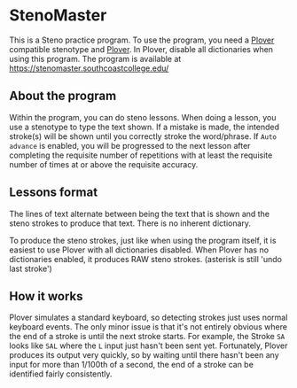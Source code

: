 # StenoMaster

This is a Steno practice program. To use the program, you need a [Plover](https://www.openstenoproject.org/plover/) compatible stenotype and [Plover](https://www.openstenoproject.org/plover/). In Plover, disable all dictionaries when using this program. The program is available at <https://stenomaster.southcoastcollege.edu/>

## About the program

Within the program, you can do steno lessons. When doing a lesson, you use a stenotype to type the text shown. If a mistake is made, the intended stroke(s) will be shown until you correctly stroke the word/phrase. If `Auto advance` is enabled, you will be progressed to the next lesson after completing the requisite number of repetitions with at least the requisite number of times at or above the requisite accuracy.

## Lessons format

The lines of text alternate between being the text that is shown and the steno strokes to produce that text. There is no inherent dictionary.

To produce the steno strokes, just like when using the program itself, it is easiest to use Plover with all dictionaries disabled. When Plover has no dictionaries enabled, it produces RAW steno strokes. (asterisk is still 'undo last stroke')

## How it works

Plover simulates a standard keyboard, so detecting strokes just uses normal keyboard events. The only minor issue is that it's not entirely obvious where the end of a stroke is until the next stroke starts. For example, the Stroke `SA` looks like `SAL` where the `L` input just hasn't been sent yet. Fortunately, Plover produces its output very quickly, so by waiting until there hasn't been any input for more than 1/100th of a second, the end of a stroke can be identified fairly consistently.
